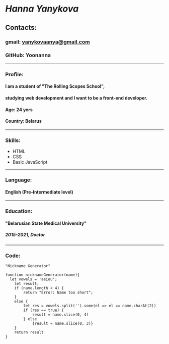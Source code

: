 # ***Hanna Yanykova***

## **Contacts:**
### gmail: yanykovaanya@gmail.com 
### GitHub: Yoonanna
********* 
### Profile:
#### I am a student of "The Rolling Scopes School",
#### studying web development and I want to be a front-end developer.
#### Age: 24 yers
#### Country: Belarus

*********

### Skills:
* HTML
* CSS
* Basic JavaScript

********** 

### Language:
#### English (Pre-Intermediate level)
********** 
### Education:
#### "Belarusian State Medical University"
##### 2015-2021, Doctor
********** 
### Code:
```
"Nickname Generator"

function nicknameGenerator(name){
  let vowels = 'aeiou';
    let result;
    if (name.length < 4) {
        return "Error: Name too short";
    }
    else {
        let res = vowels.split('').some(el => el == name.charAt(2))
        if (res == true) {
            result = name.slice(0, 4)
        } else
            {result = name.slice(0, 3)}
    }
    return result
}
```
